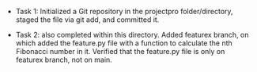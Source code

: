 * Task 1: Initialized a Git repository in the projectpro folder/directory, staged the file via git add, and committed it.

* Task 2: also completed within this directory. Added featurex branch, on which added the feature.py file with a function to calculate the nth Fibonacci number in it. Verified that the feature.py file is only on featurex branch, not on main. 